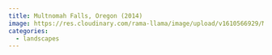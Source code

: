 ```yaml
---
title: Multnomah Falls, Oregon (2014)
image: https://res.cloudinary.com/rama-llama/image/upload/v1610566929/Multnomah_Falls_irgp8a.jpg
categories:
  - landscapes
---
```

